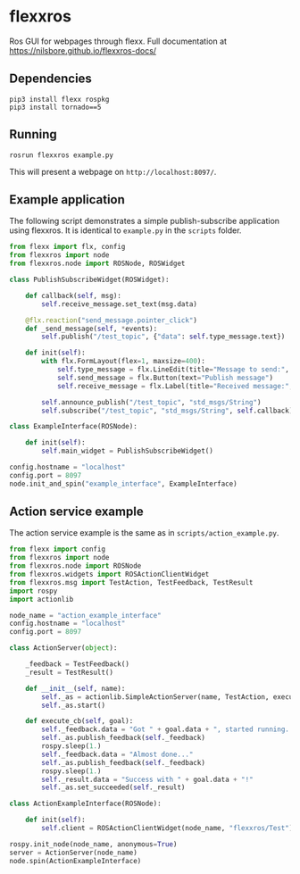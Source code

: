 # flexxros
Ros GUI for webpages through flexx. Full documentation at https://nilsbore.github.io/flexxros-docs/

## Dependencies

```
pip3 install flexx rospkg
pip3 install tornado==5
```

## Running

```
rosrun flexxros example.py
```
This will present a webpage on `http://localhost:8097/`.

## Example application

The following script demonstrates a simple publish-subscribe application using flexxros.
It is identical to `example.py` in the `scripts` folder.

```python
from flexx import flx, config
from flexxros import node
from flexxros.node import ROSNode, ROSWidget

class PublishSubscribeWidget(ROSWidget):

    def callback(self, msg):
        self.receive_message.set_text(msg.data)

    @flx.reaction("send_message.pointer_click")
    def _send_message(self, *events):
        self.publish("/test_topic", {"data": self.type_message.text})

    def init(self):
        with flx.FormLayout(flex=1, maxsize=400):
            self.type_message = flx.LineEdit(title="Message to send:", text="")
            self.send_message = flx.Button(text="Publish message")
            self.receive_message = flx.Label(title="Received message:", text="Waiting for message...")

        self.announce_publish("/test_topic", "std_msgs/String")
        self.subscribe("/test_topic", "std_msgs/String", self.callback)

class ExampleInterface(ROSNode):

    def init(self):
        self.main_widget = PublishSubscribeWidget()

config.hostname = "localhost"
config.port = 8097
node.init_and_spin("example_interface", ExampleInterface)
```

## Action service example

The action service example is the same as in `scripts/action_example.py`.

```python
from flexx import config
from flexxros import node
from flexxros.node import ROSNode
from flexxros.widgets import ROSActionClientWidget
from flexxros.msg import TestAction, TestFeedback, TestResult
import rospy
import actionlib

node_name = "action_example_interface"
config.hostname = "localhost"
config.port = 8097

class ActionServer(object):

    _feedback = TestFeedback()
    _result = TestResult()

    def __init__(self, name):
        self._as = actionlib.SimpleActionServer(name, TestAction, execute_cb=self.execute_cb, auto_start=False)
        self._as.start()

    def execute_cb(self, goal):
        self._feedback.data = "Got " + goal.data + ", started running..."
        self._as.publish_feedback(self._feedback)
        rospy.sleep(1.)
        self._feedback.data = "Almost done..."
        self._as.publish_feedback(self._feedback)
        rospy.sleep(1.)
        self._result.data = "Success with " + goal.data + "!"
        self._as.set_succeeded(self._result)

class ActionExampleInterface(ROSNode):

    def init(self):
        self.client = ROSActionClientWidget(node_name, "flexxros/Test")

rospy.init_node(node_name, anonymous=True)
server = ActionServer(node_name)
node.spin(ActionExampleInterface)
```

